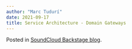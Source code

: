 ```yaml
---
author: "Marc Tudurí"
date: 2021-09-17
title: Service Architecture - Domain Gateways
---
```


Posted in [SoundCloud Backstage blog](https://developers.soundcloud.com/blog/service-architecture-3).